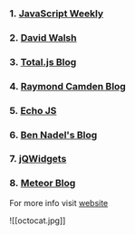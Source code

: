 ### 1. [JavaScript Weekly](https://www.feedspot.com/infiniterss.php?_src=feed_title&followfeedid=114551&q=site:http%3A%2F%2Fjavascriptweekly.com%2Frss)
### 2. [David Walsh](https://www.feedspot.com/infiniterss.php?_src=feed_title&followfeedid=4431048&q=site:https%3A%2F%2Fdavidwalsh.name%2Ffeed)
### 3. [Total.js Blog](https://www.feedspot.com/infiniterss.php?_src=feed_title&followfeedid=4638763&q=site:https%3A%2F%2Fblog.totaljs.com%2Frss)
### 4. [Raymond Camden Blog](https://www.feedspot.com/infiniterss.php?_src=feed_title&followfeedid=4972273&q=site:https%3A%2F%2Fwww.raymondcamden.com%2Ffeed.xml)
### 5. [Echo JS](https://www.feedspot.com/infiniterss.php?_src=feed_title&followfeedid=106117&q=site:https%3A%2F%2Fwww.echojs.com%2Frss)
### 6. [Ben Nadel's Blog](https://www.feedspot.com/infiniterss.php?_src=feed_title&followfeedid=4638729&q=site:https%3A%2F%2Fwww.bennadel.com%2Findex.cfm%3Fevent%3Dblog.rss)
### 7. [jQWidgets](https://www.feedspot.com/infiniterss.php?_src=feed_title&followfeedid=1784373&q=site:https%3A%2F%2Fwww.jqwidgets.com%2Ffeed%2F)
### 8. [Meteor Blog](https://www.feedspot.com/infiniterss.php?_src=feed_title&followfeedid=4536311&q=site:https%3A%2F%2Fblog.meteor.com%2Ffeed)


For more info visit [website](https://developer.feedspot.com/javascript_blogs/)

![[octocat.jpg]]

